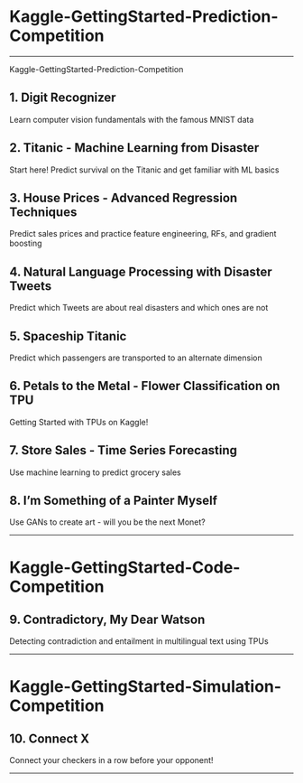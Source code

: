 # Kaggle-GettingStarted-Prediction-Competition

-----

Kaggle-GettingStarted-Prediction-Competition

## 1. Digit Recognizer
Learn computer vision fundamentals with the famous MNIST data


## 2. Titanic - Machine Learning from Disaster
Start here! Predict survival on the Titanic and get familiar with ML basics


## 3. House Prices - Advanced Regression Techniques
Predict sales prices and practice feature engineering, RFs, and gradient boosting

## 4. Natural Language Processing with Disaster Tweets
Predict which Tweets are about real disasters and which ones are not

## 5. Spaceship Titanic
Predict which passengers are transported to an alternate dimension

## 6. Petals to the Metal - Flower Classification on TPU
Getting Started with TPUs on Kaggle!

## 7. Store Sales - Time Series Forecasting
Use machine learning to predict grocery sales


## 8. I’m Something of a Painter Myself
Use GANs to create art - will you be the next Monet?


-----

# Kaggle-GettingStarted-Code-Competition



## 9. Contradictory, My Dear Watson
Detecting contradiction and entailment in multilingual text using TPUs

-----

# Kaggle-GettingStarted-Simulation-Competition

## 10. Connect X
Connect your checkers in a row before your opponent!




-----














